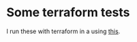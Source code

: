 # Some terraform tests

I run these with terraform in a using [this](https://github.com/pierg75/podman/tree/main/dockerfiles/terraform).

